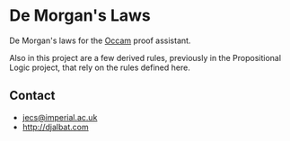 # De Morgan's Laws

De Morgan's laws for the [Occam](http://djalbat.com/occam) proof assistant.

Also in this project are a few derived rules, previously in the Propositional Logic project, that rely on the rules defined here.

## Contact

* jecs@imperial.ac.uk
* http://djalbat.com
